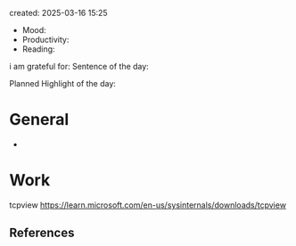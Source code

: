 

created: 2025-03-16 15:25

- Mood:
- Productivity:
- Reading:

i am grateful for:
Sentence of the day:

Planned Highlight of the day:

# General
- 
# Work

tcpview
https://learn.microsoft.com/en-us/sysinternals/downloads/tcpview 









## References
